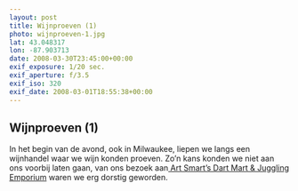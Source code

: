 ```yaml
---
layout: post
title: Wijnproeven (1)
photo: wijnproeven-1.jpg
lat: 43.048317
lon: -87.903713
date: 2008-03-30T23:45:00+00:00
exif_exposure: 1/20 sec.
exif_aperture: f/3.5
exif_iso: 320
exif_date: 2008-03-01T18:55:38+00:00
---
```


## Wijnproeven (1)

<p>In het begin van de avond, ook in Milwaukee, liepen we langs een wijnhandel waar we wijn konden proeven. Zo’n kans konden we niet aan ons voorbij laten gaan, van ons bezoek aan<a href="http://www.jugglingsupplies.net/"> Art Smart’s Dart Mart &amp; Juggling Emporium</a> waren we erg dorstig geworden.</p>

